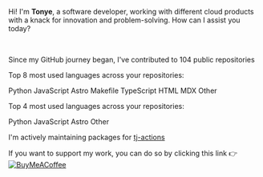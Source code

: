 Hi! I'm **Tonye**, a software developer, working with different cloud products with a knack for innovation and problem-solving. How can I assist you today?

<br>

Since my GitHub journey began, I've contributed to 104 public repositories


Top 8 most used languages across your repositories:

 Python  JavaScript  Astro  Makefile  TypeScript  HTML  MDX  Other 

Top 4 most used languages across your repositories:

 Python  JavaScript  Astro  Other 

I'm actively maintaining packages for [tj-actions](https://github.com/jackton1)

If you want to support my work, you can do so by clicking this link 👉 [![BuyMeACoffee](https://img.shields.io/badge/Buy%20Me%20a%20Coffee-ffdd00?style=for-the-badge&logo=buy-me-a-coffee&logoColor=black)](https://buymeacoffee.com/jackton1)
